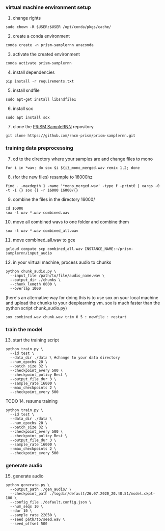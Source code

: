 ### virtual machine environment setup

1. change rights
```
sudo chown -R $USER:$USER /opt/conda/pkgs/cache/
```

2. create a conda environment
```
conda create -n prism-samplernn anaconda
```

3. activate the created environment
```
conda activate prism-samplernn
```

4. install dependencies
```
pip install -r requirements.txt
```

5. install sndfile
```
sudo apt-get install libsndfile1
```

6. install sox
```
sudo apt install sox
```

7. clone the <a href="https://github.com/rncm-prism/prism-samplernn">PRiSM SampleRNN</a> repository
```
git clone https://github.com/rncm-prism/prism-samplernn.git
```

### training data preprocessing

7. cd to the directory where your samples are and change files to mono
```
for i in *wav; do sox $i ${i}_mono_merged.wav remix 1,2; done
```

8. (for the new files) resample to 16000hz
```
find . -maxdepth 1 -name '*mono_merged.wav' -type f -print0 | xargs -0 -t -I {} sox {} -r 16000 16000/{}
```

9. combine the files in the directory 16000/
```
cd 16000
sox -t wav *.wav combined.wav
```

10. move all combined wavs to one folder and combine them
```
sox -t wav *.wav combined_all.wav
```

11. move combined_all.wav to gce
```
gcloud compute scp combined_all.wav INSTANCE_NAME:~/prism-samplernn/input_audio
```

12. in your virtual machine, process audio to chunks
```
python chunk_audio.py \
  --input_file /path/to/file/audio_name.wav \
  --output_dir ./chunks \
  --chunk_length 8000 \
  --overlap 1000
```

(here's an alternative way for doing this is to use sox on your local machine and upload the chunks to your deeplearning vm. sox is much faster than the python script chunk_audio.py)
```
sox combined.wav chunk.wav trim 0 5 : newfile : restart
```

### train the model

13. start the training script
```
python train.py \
  --id test \
  --data_dir ./data \ #change to your data directory
  --num_epochs 20 \
  --batch_size 32 \
  --checkpoint_every 500 \
  --checkpoint_policy Best \
  --output_file_dur 3 \
  --sample_rate 16000 \
  --max_checkpoints 2 \
  --checkpoint_every 500
```

TODO
14. resume training
```
python train.py \
  --id test \
  --data_dir ./data \
  --num_epochs 20 \
  --batch_size 32 \
  --checkpoint_every 500 \
  --checkpoint_policy Best \
  --output_file_dur 3 \
  --sample_rate 16000 \
  --max_checkpoints 2 \
  --checkpoint_every 500 
```

### generate audio

15. generate audio
```
python generate.py \
  --output_path ./gen_audio/ \
  --checkpoint_path ./logdir/default/26.07.2020_20.48.51/model.ckpt-100 \
  --config_file ./default.config.json \
  --num_seqs 10 \
  --dur 10 \
  --sample_rate 22050 \
  --seed path/to/seed.wav \
  --seed_offset 500
```
